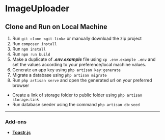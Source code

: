 # ImageUploader

## Clone and Run on Local Machine

1. Run `git clone <git-link>` or manually download the zip project
2. Run `composer install`
3. Run `npm install`
4. Run `npm run build`
5. Make a duplicate of **_.env.example_** file using `cp .env.example .env` and set the values according to your preference/local machine values.
6. Generate an app key using `php artisan key:generate`
7. Migrate a database using `php artisan migrate`
8. Run `php artisan serve` and open the generated url on your preferred browser

- Create a link of storage folder to public folder using `php artisan storage:link`
- Run database seeder using the command `php artisan db:seed`

___
### Add-ons
- **[Toastr.js](https://github.com/yoeunes/toastr)**
